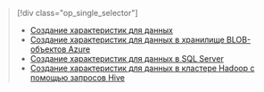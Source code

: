 > [!div class="op_single_selector"]
> * [Создание характеристик для данных](../articles/machine-learning/machine-learning-data-science-create-features.md)
> * [Создание характеристик для данных в хранилище BLOB-объектов Azure](../articles/machine-learning/machine-learning-data-science-create-features-blob.md)
> * [Создание характеристик для данных в SQL Server](../articles/machine-learning/machine-learning-data-science-create-features-sql-server.md)
> * [Создание характеристик для данных в кластере Hadoop с помощью запросов Hive](../articles/machine-learning/machine-learning-data-science-create-features-hive.md)
> 
> 

